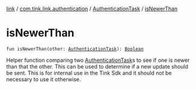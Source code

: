[link](../../index.md) / [com.tink.link.authentication](../index.md) / [AuthenticationTask](index.md) / [isNewerThan](./is-newer-than.md)

# isNewerThan

`fun isNewerThan(other: `[`AuthenticationTask`](index.md)`): `[`Boolean`](https://kotlinlang.org/api/latest/jvm/stdlib/kotlin/-boolean/index.html)

Helper function comparing two [AuthenticationTask](index.md)s to see if one is newer than
that the other. This can be used to determine if a new update should be sent.
This is for internal use in the Tink Sdk and it should not be necessary to use it otherwise.

